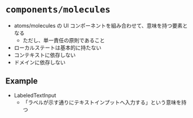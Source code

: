 # `components/molecules`

- atoms/molecules の UI コンポーネントを組み合わせて、意味を持つ要素となる
  - ただし、単一責任の原則であること
- ローカルステートは基本的に持たない
- コンテキストに依存しない
- ドメインに依存しない

## Example

- LabeledTextInput
  - 「ラベルが示す通りにテキストインプットへ入力する」という意味を持つ
